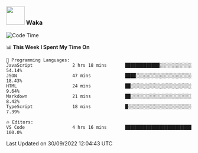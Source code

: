 ### <img src="https://media.giphy.com/media/VgCDAzcKvsR6OM0uWg/giphy.gif" width="50"> Waka

  <!--START_SECTION:waka-->
![Code Time](http://img.shields.io/badge/Code%20Time-891%20hrs%203%20mins-blue)

📊 **This Week I Spent My Time On** 

```text
💬 Programming Languages: 
JavaScript               2 hrs 18 mins       █████████████░░░░░░░░░░░░   54.14% 
JSON                     47 mins             ████░░░░░░░░░░░░░░░░░░░░░   18.43% 
HTML                     24 mins             ██░░░░░░░░░░░░░░░░░░░░░░░   9.64% 
Markdown                 21 mins             ██░░░░░░░░░░░░░░░░░░░░░░░   8.42% 
TypeScript               18 mins             █░░░░░░░░░░░░░░░░░░░░░░░░   7.39%

🔥 Editors: 
VS Code                  4 hrs 16 mins       █████████████████████████   100.0%

```


 Last Updated on 30/09/2022 12:04:43 UTC
<!--END_SECTION:waka-->
